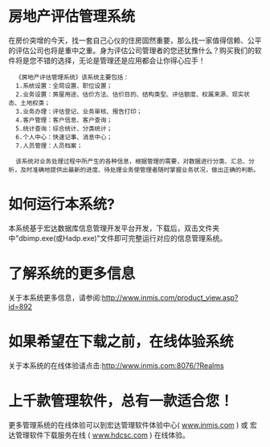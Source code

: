 # 房地产评估管理系统

在房价突增的今天，找一套自己心仪的住房固然重要，那么找一家值得信赖、公平的评估公司也将是重中之重。身为评估公司管理者的您还犹豫什么？购买我们的软件将是您不错的选择，无论是管理还是应用都会让你得心应手！

      《房地产评估管理系统》该系统主要包括：  
      1.系统设置：全局设置、职位设置；  
      2.业务设置：房屋用途、估价方法、估价目的、结构类型、评估额度、权属来源、现实状态、土地权类；  
      3.业务办理：评估登记、业务审核、报告打印；  
      4.客户管理：客户信息、客户查询；  
      5.统计查询：综合统计、分类统计；  
      6.个人中心：快速记事、消息中心；  
      7.人员管理：人员档案；  
      
      该系统对业务处理过程中所产生的各种信息，根据管理的需要，对数据进行分类、汇总、分析，及时准确地提供出最新的进度、待处理业务使管理者随时掌握业务状况，做出正确的判断。

# 如何运行本系统?

本系统基于宏达数据库信息管理开发平台开发，下载后，双击文件夹中"dbimp.exe(或Hadp.exe)"文件即可完整运行对应的信息管理系统。

# 了解系统的更多信息

关于本系统更多信息，请参阅:http://www.inmis.com/product_view.asp?id=892

# 如果希望在下载之前，在线体验系统

关于本系统的在线体验请点击:http://www.inmis.com:8076/?Realms

# 上千款管理软件，总有一款适合您！

更多管理系统的在线体验可以到宏达管理软件体验中心( www.inmis.com ) 或 宏达管理软件下载服务在线 ( www.hdcsc.com ) 在线体验。

